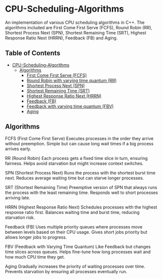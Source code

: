 # CPU-Scheduling-Algorithms
An implementation of various CPU scheduling algorithms in C++. The algorithms included are First Come First Serve (FCFS), Round Robin (RR), Shortest Process Next (SPN), Shortest Remaining Time (SRT), Highest Response Ratio Next (HRRN), Feedback (FB) and Aging.

## Table of Contents
- [CPU-Scheduling-Algorithms](#cpu-scheduling-algorithms)
  - [Algorithms](#algorithms)
    - [First Come First Serve (FCFS)](#first-come-first-serve-fcfs)
    - [Round Robin with varying time quantum (RR)](#round-robin-with-varying-time-quantum-rr)
    - [Shortest Process Next (SPN)](#shortest-process-next-spn)
    - [Shortest Remaining Time (SRT)](#shortest-remaining-time-srt)
    - [Highest Response Ratio Next (HRRN)](#highest-response-ratio-next-hrrn)
    - [Feedback (FB)](#feedback-fb)
    - [Feedback with varying time quantum (FBV)](#feedback-with-varying-time-quantum-fbv)
    - [Aging](#aging)

## Algorithms

FCFS (First Come First Serve)
Executes processes in the order they arrive without preemption. Simple but can cause long wait times if a big process arrives early.

RR (Round Robin)
Each process gets a fixed time slice in turn, ensuring fairness. Helps avoid starvation but might increase context switches.

SPN (Shortest Process Next)
Runs the process with the shortest burst time next. Reduces average waiting time but can starve longer processes.

SRT (Shortest Remaining Time)
Preemptive version of SPN that always runs the process with the least remaining time. Responds well to short processes arriving late.

HRRN (Highest Response Ratio Next)
Schedules processes with the highest response ratio first. Balances waiting time and burst time, reducing starvation risk.

Feedback (FB)
Uses multiple priority queues where processes move between levels based on their CPU usage. Gives short jobs priority but allows longer jobs to progress.

FBV (Feedback with Varying Time Quantum)
Like Feedback but changes time slices across queues. Helps fine-tune how long processes wait and how much CPU time they get.

Aging
Gradually increases the priority of waiting processes over time. Prevents starvation by ensuring all processes eventually run.

